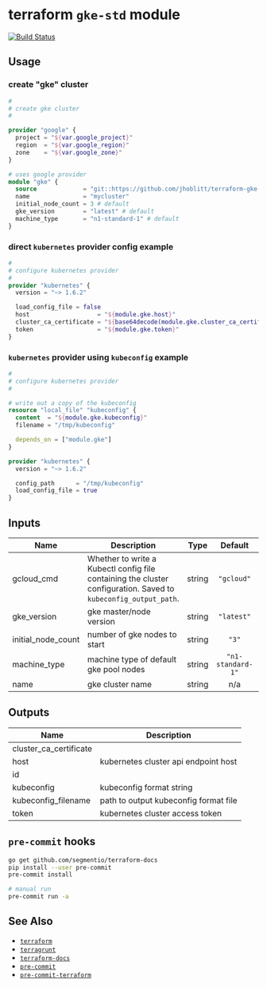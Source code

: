 terraform `gke-std` module
===

[![Build Status](https://travis-ci.org/lsst-sqre/terraform-gke-std.png)](https://travis-ci.org/lsst-sqre/terraform-gke-std)

Usage
---

### create "gke" cluster

```terraform
#
# create gke cluster
#

provider "google" {
  project = "${var.google_project}"
  region  = "${var.google_region}"
  zone    = "${var.google_zone}"
}

# uses google provider
module "gke" {
  source             = "git::https://github.com/jhoblitt/terraform-gke-std.git//?ref=master"
  name               = "mycluster"
  initial_node_count = 3 # default
  gke_version        = "latest" # default
  machine_type       = "n1-standard-1" # default
}
```

### direct `kubernetes` provider config example

```terraform
#
# configure kubernetes provider
#
provider "kubernetes" {
  version = "~> 1.6.2"

  load_config_file = false
  host                   = "${module.gke.host}"
  cluster_ca_certificate = "${base64decode(module.gke.cluster_ca_certificate)}"
  token                  = "${module.gke.token}"
}
```

### `kubernetes` provider using `kubeconfig` example

```terraform
#
# configure kubernetes provider
#

# write out a copy of the kubeconfig
resource "local_file" "kubeconfig" {
  content  = "${module.gke.kubeconfig}"
  filename = "/tmp/kubeconfig"

  depends_on = ["module.gke"]
}

provider "kubernetes" {
  version = "~> 1.6.2"

  config_path      = "/tmp/kubeconfig"
  load_config_file = true
}
```

<!-- BEGINNING OF PRE-COMMIT-TERRAFORM DOCS HOOK -->
## Inputs

| Name | Description | Type | Default | Required |
|------|-------------|:----:|:-----:|:-----:|
| gcloud\_cmd | Whether to write a Kubectl config file containing the cluster configuration. Saved to `kubeconfig_output_path`. | string | `"gcloud"` | no |
| gke\_version | gke master/node version | string | `"latest"` | no |
| initial\_node\_count | number of gke nodes to start | string | `"3"` | no |
| machine\_type | machine type of default gke pool nodes | string | `"n1-standard-1"` | no |
| name | gke cluster name | string | n/a | yes |

## Outputs

| Name | Description |
|------|-------------|
| cluster\_ca\_certificate |  |
| host | kubernetes cluster api endpoint host |
| id |  |
| kubeconfig | kubeconfig format string |
| kubeconfig\_filename | path to output kubeconfig format file |
| token | kubernetes cluster access token |

<!-- END OF PRE-COMMIT-TERRAFORM DOCS HOOK -->

`pre-commit` hooks
---

```bash
go get github.com/segmentio/terraform-docs
pip install --user pre-commit
pre-commit install

# manual run
pre-commit run -a
```

See Also
---

* [`terraform`](https://www.terraform.io/)
* [`terragrunt`](https://github.com/gruntwork-io/terragrunt)
* [`terraform-docs`](https://github.com/segmentio/terraform-docs)
* [`pre-commit`](https://github.com/pre-commit/pre-commit)
* [`pre-commit-terraform`](https://github.com/antonbabenko/pre-commit-terraform)
